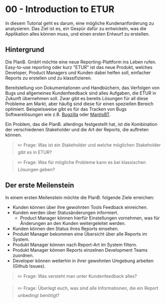 # 00 - Introduction to ETUR

In diesem Tutorial geht es darum, eine mögliche Kundenanforderung zu analysieren. Das Ziel ist es, ein Gespür dafür zu entwickeln, was die Applikation alles können muss, und einen ersten Entwurf zu erstellen.

## Hintergrund

Die PlanB. GmbH möchte eine neue Reporting-Plattform ins Leben rufen. Easy-to-use reporting oder kurz "ETUR" ist das neue Produkt, welches Developer, Product Managers und Kunden dabei helfen soll, einfacher Reports zu erstellen und zu klassifizieren.

Bereitstellung von Dokumentationen und Handbüchern, das Verfolgen von Bugs und allgemeines Kundenfeedback sind alles Aufgaben, die ETUR in Zukunft übernehmen soll. Zwar gibt es bereits Lösungen für all diese Probleme am Markt, aber häufig sind diese für einen speziellen Bereich optimiert. Beispielsweise gibt es für das Tracken von Bugs Softwarelösungen wie z.B. [Bugzilla](https://www.bugzilla.org) oder [MantisBT](https://www.mantisbt.org).

Ein Problem, das die PlanB. allerdings festgestellt hat, ist die Kombination der verschiedenen Stakeholder und die Art der Reports, die auftreten können.

> ✏️ Frage: Was ist ein Stakeholder und welche möglichen Stakeholder gibt es in ETUR?

> ✏️ Frage: Was für mögliche Probleme kann es bei klassischen Lösungen geben?

## Der erste Meilenstein

In einem ersten Meilenstein möchte die PlanB. folgende Ziele erreichen:

- Kunden können über ihre gewohnten Tools Feedback einreichen.
- Kunden werden über Statusänderungen informiert. 
	- Product Manager können hierfür Einstellungen vornehmen, was für Änderungen an den Kunden weitergeleitet werden.
- Kunden können den Status ihres Reports einsehen.
- Produkt Manager bekommen eine Übersicht über alle Reports im System.
- Produkt Manager können nach Report-Art im System filtern.
- Produkt Manager können Reports einzelnen Development Teams zuordnen.
- Developer können weiterhin in ihrer gewohnten Umgebung arbeiten (Github Issues).

> ✏️ Frage: Was versteht man unter Kundenfeedback alles? 

> ✏️ Frage: Überlegt euch, was sind alle Informationen, die ein Report unbedingt benötigt?
